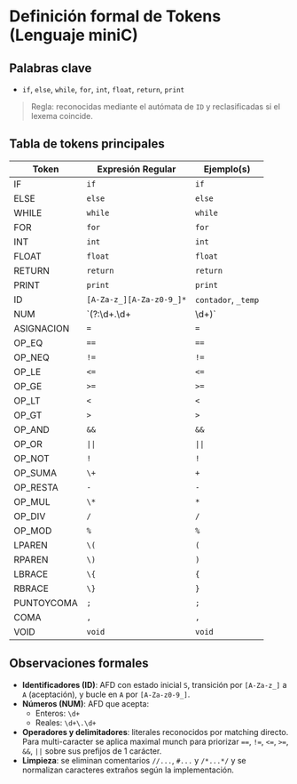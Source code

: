 
# Definición formal de Tokens (Lenguaje miniC)

## Palabras clave
- `if`, `else`, `while`, `for`, `int`, `float`, `return`, `print`  
> Regla: reconocidas mediante el autómata de `ID` y reclasificadas si el lexema coincide.

## Tabla de tokens principales

| Token        | Expresión Regular                | Ejemplo(s) |
|--------------|----------------------------------|------------|
| IF           | `if`                             | `if` |
| ELSE         | `else`                           | `else` |
| WHILE        | `while`                          | `while` |
| FOR          | `for`                            | `for` |
| INT          | `int`                            | `int` |
| FLOAT        | `float`                          | `float` |
| RETURN       | `return`                         | `return` |
| PRINT        | `print`                          | `print` |
| ID           | `[A-Za-z_][A-Za-z0-9_]*`         | `contador`, `_temp` |
| NUM          | `(?:\d+\.\d+|\d+)`               | `42`, `3.14` |
| ASIGNACION   | `=`                              | `=` |
| OP_EQ        | `==`                             | `==` |
| OP_NEQ       | `!=`                             | `!=` |
| OP_LE        | `<=`                             | `<=` |
| OP_GE        | `>=`                             | `>=` |
| OP_LT        | `<`                              | `<` |
| OP_GT        | `>`                              | `>` |
| OP_AND       | `&&`                             | `&&` |
| OP_OR        | `\|\|`                           | `\|\|` |
| OP_NOT       | `!`                              | `!` |
| OP_SUMA      | `\+`                             | `+` |
| OP_RESTA     | `-`                              | `-` |
| OP_MUL       | `\*`                             | `*` |
| OP_DIV       | `/`                              | `/` |
| OP_MOD       | `%`                              | `%` |
| LPAREN       | `\(`                             | `(` |
| RPAREN       | `\)`                             | `)` |
| LBRACE       | `\{`                             | `{` |
| RBRACE       | `\}`                             | `}` |
| PUNTOYCOMA   | `;`                              | `;` |
| COMA         | `,`                              | `,` |
| VOID         | `void`                           | `void` |

## Observaciones formales
- **Identificadores (ID)**: AFD con estado inicial `S`, transición por `[A-Za-z_]` a `A` (aceptación), y bucle en `A` por `[A-Za-z0-9_]`.
- **Números (NUM)**: AFD que acepta:
  - Enteros: `\d+`
  - Reales: `\d+\.\d+`
- **Operadores y delimitadores**: literales reconocidos por matching directo. Para multi-caracter se aplica maximal munch para priorizar `==`, `!=`, `<=`, `>=`, `&&`, `||` sobre sus prefijos de 1 carácter.
- **Limpieza**: se eliminan comentarios `//...`, `#...` y `/*...*/` y se normalizan caracteres extraños según la implementación.
